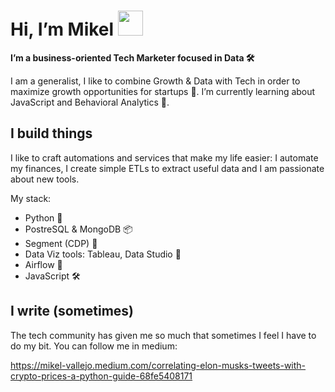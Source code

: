 #  Hi, I’m Mikel <img src="https://media.tenor.com/images/30169e4a670daf12443df7d2dd140176/tenor.gif" width="40px">

**I’m a business-oriented Tech Marketer focused in Data 🛠**

I am a generalist, I like to combine Growth & Data with Tech in order to maximize growth opportunities for startups 🚀.
I’m currently learning about JavaScript and Behavioral Analytics 🧠.

## I build things

I like to craft automations and services that make my life easier: I automate my finances, I create simple ETLs to extract useful data and I am passionate about new tools.

My stack:
* Python 🐍 
* PostreSQL & MongoDB 📦
* Segment (CDP) 🧠
* Data Viz tools: Tableau, Data Studio 👀
* Airflow 🚀
* JavaScript 🛠

## I write (sometimes)

The tech community has given me so much that sometimes I feel I have to do my bit. You can follow me in medium:

https://mikel-vallejo.medium.com/correlating-elon-musks-tweets-with-crypto-prices-a-python-guide-68fe5408171

<!---
mikelvallejo/mikelvallejo is a ✨ special ✨ repository because its `README.md` (this file) appears on your GitHub profile.
You can click the Preview link to take a look at your changes.
--->
